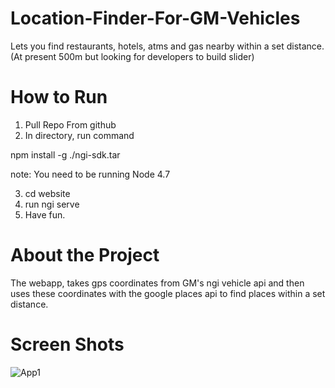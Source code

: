 # Location-Finder-For-GM-Vehicles

Lets you find restaurants, hotels, atms and gas nearby within a set distance. (At present 500m but looking for developers to build slider)


# How to Run

1. Pull Repo From github
2. In directory, run command

npm install -g ./ngi-sdk.tar

note: You need to be running Node 4.7

3. cd website
4. run ngi serve
5. Have fun.



# About the Project

The webapp, takes gps coordinates from GM's ngi vehicle api and then uses these coordinates with the google places api to find places
within a set distance. 

# Screen Shots

![App1](./appp1.png)
